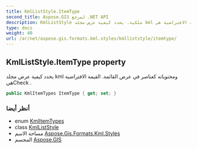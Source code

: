 ```yaml
---
title: KmlListStyle.ItemType
second_title: Aspose.GIS لمرجع .NET API
description: KmlListStyle ملكية. يحدد كيفية عرض مجلد kml ومحتوياته كعناصر في عرض القائمة. القيمة الافتراضية هيCheck .
type: docs
weight: 40
url: /ar/net/aspose.gis.formats.kml.styles/kmlliststyle/itemtype/
---
```

## KmlListStyle.ItemType property

يحدد كيفية عرض مجلد kml ومحتوياته كعناصر في عرض القائمة. القيمة الافتراضية هيCheck .

```csharp
public KmlItemTypes ItemType { get; set; }
```

### أنظر أيضا

* enum [KmlItemTypes](../../kmlitemtypes/)
* class [KmlListStyle](../)
* مساحة الاسم [Aspose.Gis.Formats.Kml.Styles](../../kmlliststyle/)
* المجسم [Aspose.GIS](../../../)


